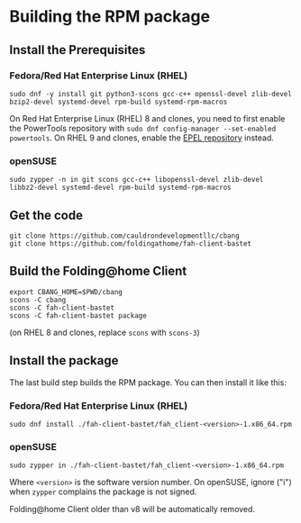 # Building the RPM package

## Install the Prerequisites

### Fedora/Red Hat Enterprise Linux (RHEL)
```
sudo dnf -y install git python3-scons gcc-c++ openssl-devel zlib-devel bzip2-devel systemd-devel rpm-build systemd-rpm-macros
```

On Red Hat Enterprise Linux (RHEL) 8 and clones, you need to first enable the PowerTools repository with `sudo dnf config-manager --set-enabled powertools`. On RHEL 9 and clones, enable the [EPEL repository](https://docs.fedoraproject.org/en-US/epel/) instead.

### openSUSE
```
sudo zypper -n in git scons gcc-c++ libopenssl-devel zlib-devel libbz2-devel systemd-devel rpm-build systemd-rpm-macros
```

## Get the code
```
git clone https://github.com/cauldrondevelopmentllc/cbang
git clone https://github.com/foldingathome/fah-client-bastet
```

## Build the Folding@home Client
```
export CBANG_HOME=$PWD/cbang
scons -C cbang
scons -C fah-client-bastet
scons -C fah-client-bastet package
```

(on RHEL 8 and clones, replace `scons` with `scons-3`)

## Install the package
The last build step builds the RPM package. You can then install it like this:

### Fedora/Red Hat Enterprise Linux (RHEL)
```
sudo dnf install ./fah-client-bastet/fah_client-<version>-1.x86_64.rpm
```

### openSUSE
```
sudo zypper in ./fah-client-bastet/fah_client-<version>-1.x86_64.rpm
```

Where `<version>` is the software version number. On openSUSE, ignore ("i") when `zypper` complains the package is not signed.

Folding@home Client older than v8 will be automatically removed.
